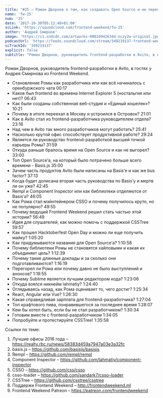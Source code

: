 ```yaml
---
title: "#25 – Роман Дворнов о том, как создавать Open Source и не перегореть"
name: 'fw-25'
num: '25'
date: '2017-10-30T05:12:48+01:00'
scLink: 'https://soundcloud.com/frontend-weekend/fw-25'
author: 'Андрей Смирнов'
image: 'https://i1.sndcdn.com/artworks-000249426344-nczy2w-original.jpg'
podcastUrl: 'https://feeds.soundcloud.com/stream/349219137-frontend-weekend-fw-25.m4a'
scTrackId: '349219137'
explicit: false
subtitle: "Роман Дворнов, руководитель frontend-разработки в Avito, в гостях у Андрея Смирнова из Frontend Weekend."
---
```

Роман Дворнов, руководитель frontend-разработки в Avito, в гостях у Андрея Смирнова из Frontend Weekend.

- Становление Ромы как разработчика или как всё начиналось с оренбуржского чата <timecode sec="17">00:17</timecode>
- Каков был frontend во времена Internet Explorer 5 (ностальгия или нет)? <timecode sec="403">06:43</timecode>
- Как были созданы собственная веб-студия и «Единый кошелек»? <timecode sec="621">10:21</timecode>
- Почему в итоге переехал в Москву и устроился в Островок? <timecode sec="1261">21:01</timecode>
- Как в Avito стал из frontend-разработчика руководителем отдела? <timecode sec="1396">23:16</timecode>
- Над чем в Avito так много разработчиков могут работать? <timecode sec="1541">25:41</timecode>
- Насколько крутой офис способствует продуктивной работе? <timecode sec="1764">29:24</timecode>
- Является ли руководство frontend-разработкой высшей точкой карьеры Ромы? <timecode sec="1919">31:59</timecode>
- Откуда раньше бралось время на Open Source и как не выгорел? <timecode sec="1980">33:00</timecode>
- Топ Open Source’а, на который было потрачено больше всего времени - Basis.js <timecode sec="2100">35:00</timecode>
- Зачем часть продуктов Avito были написаны на Basis’е и как же bus factor? <timecode sec="2233">37:13</timecode>
- Когда будет дописана вторая часть руководства по Basis’у и мертв ли он уже? <timecode sec="2565">42:45</timecode>
- Rempl и Component Inspector или как библиотеки отделяются от Basis’а? <timecode sec="2765">46:05</timecode>
- Как Рома стал мэйнтейнером CSSO и почему получилось круто, но не популярно? <timecode sec="2995">49:55</timecode>
- Почему ведущий Frontend Weekend решил стать частью этой истории? <timecode sec="3409">56:49</timecode>
- Идея для слушателей, как можно помочь с поддержкой CSSTree <timecode sec="3597">59:57</timecode>
- Как прошел Hacktoberfest Open Day и можно ли еще получить майку? <timecode sec="3920">1:05:20</timecode>
- Как придумываются названия для Open Source’а? <timecode sec="4258">1:10:58</timecode>
- Почему библиотеки Ромы не становятся хайповыми и какая их объединяет цель? <timecode sec="4359">1:12:39</timecode>
- Почему такие длинные доклады и за сколько они подготавливаются? <timecode sec="4579">1:16:19</timecode>
- Перегорел ли Рома или почему давно не было выступлений и анонсов? <timecode sec="4795">1:19:55</timecode>
- Почему Sublime является лучшим редактором кода? <timecode sec="4986">1:23:06</timecode>
- Откуда взялся никнейм lahmatiy? <timecode sec="5080">1:24:40</timecode>
- Оглядываясь назад, как Рома оценивает то, чего достиг? <timecode sec="5134">1:25:34</timecode>
- React, Angular или Vue? <timecode sec="5190">1:26:30</timecode>
- Какая справедливая зарплата для frontend-разработчика? <timecode sec="5224">1:27:04</timecode>
- Топ крафтового пива, понравившегося за последнее время <timecode sec="5287">1:28:07</timecode>
- Кем бы хотел быть, если бы не стал разработчиком? <timecode sec="5434">1:30:34</timecode>
- Готовим вместе с frontend-разработчиком <timecode sec="5645">1:34:05</timecode>
- Попробуйте и протестируйте CSSTree! <timecode sec="5758">1:35:58</timecode>

Ссылки по теме:
1) Лучшие офисы 2016 года – https://realty.rbc.ru/news/58383d459a7947a03e3a32fc
2) basis.js – https://github.com/basisjs/basisjs
3) Rempl – https://github.com/rempl/rempl
4) Component Inspector – https://github.com/lahmatiy/component-inspector
5) CSSO – https://github.com/css/csso
6) csso-loader – https://github.com/sandark7/csso-loader
7) CSSTree – https://github.com/csstree/csstree
8) Поддержи Frontend Weekend – http://frontendweekend.ml
9) Frontend Weekend Patreon – https://patreon.com/frontendweekend